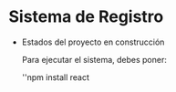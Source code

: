 <h1>Sistema de Registro</h1>

- Estados del proyecto en construcción

  Para ejecutar el sistema, debes poner:

  ''npm install react
